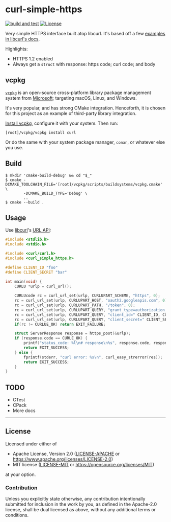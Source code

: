 curl-simple-https
=================
[![build and test](https://github.com/SamuelMarks/curl-simple-https/actions/workflows/build-and-test.yml/badge.svg)](https://github.com/SamuelMarks/curl-simple-https/actions/workflows/build-and-test.yml)
[![License](https://img.shields.io/badge/license-Apache--2.0%20OR%20MIT-blue.svg)](https://opensource.org/licenses/Apache-2.0)

Very simple HTTPS interface built atop libcurl. It's based off a few [examples in libcurl's docs](https://curl.se/libcurl/c/example.html).

Highlights:

  - HTTPS 1.2 enabled
  - Always get a `struct` with response: https code; curl code; and body

## vcpkg

[`vcpkg`](https://vcpkg.io) is an open-source cross-platform library package management system from [Microsoft](https://microsoft.com); targeting macOS, Linux, and Windows.

It's very popular, and has strong CMake integration. Henceforth, it is chosen for this project as an example of third-party library integration.

[Install vcpkg](https://vcpkg.io/en/getting-started.html), configure it with your system. Then run:

    [root]/vcpkg/vcpkg install curl

Or do the same with your system package manager, `conan`, or whatever else you use.

## Build

    $ mkdir 'cmake-build-debug' && cd "$_"
    $ cmake -DCMAKE_TOOLCHAIN_FILE='[root]/vcpkg/scripts/buildsystems/vcpkg.cmake' \
            -DCMAKE_BUILD_TYPE='Debug' \
            ..
    $ cmake --build .

## Usage
Use [libcurl](https://curl.se/libcurl/c)'s [URL API](https://everything.curl.dev/libcurl/url):

```c
#include <stdlib.h>
#include <stdio.h>

#include <curl/curl.h>
#include <curl_simple_https.h>

#define CLIENT_ID "foo"
#define CLIENT_SECRET "bar"

int main(void) {
    CURLU *urlp = curl_url();
    
    CURLUcode rc = curl_url_set(urlp, CURLUPART_SCHEME, "https", 0);
    rc = curl_url_set(urlp, CURLUPART_HOST, "oauth2.googleapis.com", 0);
    rc = curl_url_set(urlp, CURLUPART_PATH, "/token", 0);
    rc = curl_url_set(urlp, CURLUPART_QUERY, "grant_type=authorization_code", 0);
    rc = curl_url_set(urlp, CURLUPART_QUERY, "client_id=" CLIENT_ID, CURLU_APPENDQUERY);
    rc = curl_url_set(urlp, CURLUPART_QUERY, "client_secret=" CLIENT_SECRET, CURLU_APPENDQUERY);
    if(rc != CURLUE_OK) return EXIT_FAILURE;

    struct ServerResponse response = https_post(&urlp);
    if (response.code == CURLE_OK) {
        printf("status_code: %l\n# response\n%s", response.code, response.body);
        return EXIT_SUCCESS;
    } else {
        fprintf(stderr, "curl error: %s\n", curl_easy_strerror(res));
        return EXIT_SUCCESS;
    }
}
```

## TODO

  - CTest
  - CPack
  - More docs

---

## License

Licensed under either of

- Apache License, Version 2.0 ([LICENSE-APACHE](LICENSE-APACHE) or <https://www.apache.org/licenses/LICENSE-2.0>)
- MIT license ([LICENSE-MIT](LICENSE-MIT) or <https://opensource.org/licenses/MIT>)

at your option.

### Contribution

Unless you explicitly state otherwise, any contribution intentionally submitted
for inclusion in the work by you, as defined in the Apache-2.0 license, shall be
dual licensed as above, without any additional terms or conditions.
